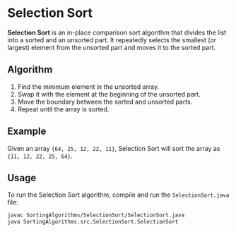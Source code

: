 # Selection Sort

**Selection Sort** is an in-place comparison sort algorithm that divides the list into a sorted and an unsorted part. It repeatedly selects the smallest (or largest) element from the unsorted part and moves it to the sorted part.

## Algorithm

1. Find the minimum element in the unsorted array.
2. Swap it with the element at the beginning of the unsorted part.
3. Move the boundary between the sorted and unsorted parts.
4. Repeat until the array is sorted.

## Example

Given an array `{64, 25, 12, 22, 11}`, Selection Sort will sort the array as `{11, 12, 22, 25, 64}`.

## Usage

To run the Selection Sort algorithm, compile and run the `SelectionSort.java` file:

```bash
javac SortingAlgorithms/SelectionSort/SelectionSort.java
java SortingAlgorithms.src.SelectionSort.SelectionSort
```